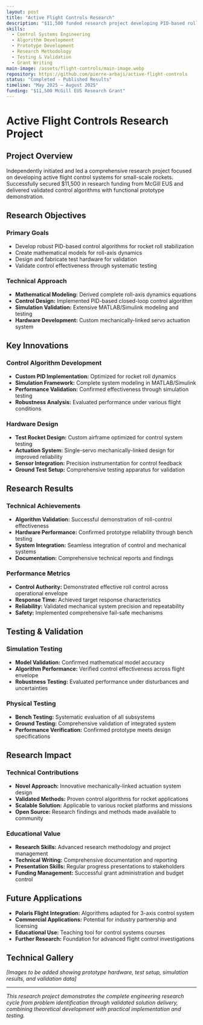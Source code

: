 ```yaml
---
layout: post
title: "Active Flight Controls Research"
description: "$11,500 funded research project developing PID-based roll-control algorithms for rocket applications"
skills:
  - Control Systems Engineering
  - Algorithm Development
  - Prototype Development
  - Research Methodology
  - Testing & Validation
  - Grant Writing
main-image: /assets/flight-controls/main-image.webp
repository: https://github.com/pierre-arbaji/active-flight-controls
status: "Completed - Published Results"
timeline: "May 2025 – August 2025"
funding: "$11,500 McGill EUS Research Grant"
---
```


# Active Flight Controls Research Project

## Project Overview

Independently initiated and led a comprehensive research project focused on developing active flight control systems for small-scale rockets. Successfully secured $11,500 in research funding from McGill EUS and delivered validated control algorithms with functional prototype demonstration.

## Research Objectives

### Primary Goals
- Develop robust PID-based control algorithms for rocket roll stabilization
- Create mathematical models for roll-axis dynamics
- Design and fabricate test hardware for validation
- Validate control effectiveness through systematic testing

### Technical Approach
- **Mathematical Modeling:** Derived complete roll-axis dynamics equations
- **Control Design:** Implemented PID-based closed-loop control algorithm
- **Simulation Validation:** Extensive MATLAB/Simulink modeling and testing
- **Hardware Development:** Custom mechanically-linked servo actuation system

## Key Innovations

### Control Algorithm Development
- **Custom PID Implementation:** Optimized for rocket roll dynamics
- **Simulation Framework:** Complete system modeling in MATLAB/Simulink
- **Performance Validation:** Confirmed effectiveness through simulation testing
- **Robustness Analysis:** Evaluated performance under various flight conditions

### Hardware Design
- **Test Rocket Design:** Custom airframe optimized for control system testing
- **Actuation System:** Single-servo mechanically-linked design for improved reliability
- **Sensor Integration:** Precision instrumentation for control feedback
- **Ground Test Setup:** Comprehensive testing apparatus for validation

## Research Results

### Technical Achievements
- **Algorithm Validation:** Successful demonstration of roll-control effectiveness
- **Hardware Performance:** Confirmed prototype reliability through bench testing
- **System Integration:** Seamless integration of control and mechanical systems
- **Documentation:** Comprehensive technical reports and findings

### Performance Metrics
- **Control Authority:** Demonstrated effective roll control across operational envelope
- **Response Time:** Achieved target response characteristics
- **Reliability:** Validated mechanical system precision and repeatability
- **Safety:** Implemented comprehensive fail-safe mechanisms

## Testing & Validation

### Simulation Testing
- **Model Validation:** Confirmed mathematical model accuracy
- **Algorithm Performance:** Verified control effectiveness across flight envelope
- **Robustness Testing:** Evaluated performance under disturbances and uncertainties

### Physical Testing
- **Bench Testing:** Systematic evaluation of all subsystems
- **Ground Testing:** Comprehensive validation of integrated system
- **Performance Verification:** Confirmed prototype meets design specifications

## Research Impact

### Technical Contributions
- **Novel Approach:** Innovative mechanically-linked actuation system design
- **Validated Methods:** Proven control algorithms for rocket applications
- **Scalable Solution:** Applicable to various rocket platforms and missions
- **Open Source:** Research findings and methods made available to community

### Educational Value
- **Research Skills:** Advanced research methodology and project management
- **Technical Writing:** Comprehensive documentation and reporting
- **Presentation Skills:** Regular progress presentations to stakeholders
- **Funding Management:** Successful grant administration and budget control

## Future Applications

- **Polaris Flight Integration:** Algorithms adapted for 3-axis control system
- **Commercial Applications:** Potential for industry partnership and licensing
- **Educational Use:** Teaching tool for control systems courses
- **Further Research:** Foundation for advanced flight control investigations

## Technical Gallery

*[Images to be added showing prototype hardware, test setup, simulation results, and validation data]*

---

*This research project demonstrates the complete engineering research cycle from problem identification through validated solution delivery, combining theoretical development with practical implementation and testing.*
